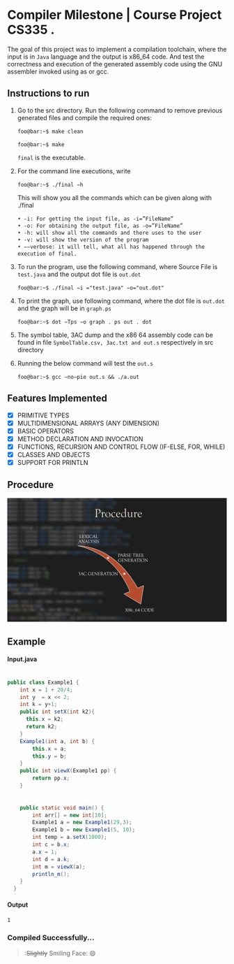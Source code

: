 # Compiler Milestone | Course Project CS335 . 
The goal of this project was to implement a compilation toolchain, where the input is in `Java` language
and the output is x86_64 code. And test the correctness and execution of the generated assembly code using the GNU assembler
invoked using as or gcc.

## Instructions to run
1. Go to the src directory. Run the following command to remove previous generated files and compile the required ones:
    ```console
    foo@bar:~$ make clean
    ```
    ```console 
    foo@bar:~$ make
    ```
    `final` is the executable.

2. For the command line executions, write
    ```console 
    foo@bar:~$ ./final −h
    ```
    This will show you all the commands which can be given along with ./final
    ```
    • -i: For getting the input file, as -i=”FileName”
    • -o: For obtaining the output file, as -o=”FileName”
    • -h: will show all the commands and there uses to the user
    • -v: will show the version of the program
    • −−verbose: it will tell, what all has happened through the execution of final.
    ```
3. To run the program, use the following command, where Source File is
    `test.java` and the output dot file is `out.dot`
    ```console 
    foo@bar:~$ ./final −i ="test.java" −o="out.dot"
    ```
4. To print the graph, use following command, where the dot file is `out.dot`
    and the graph will be in `graph.ps`
    ```console 
    foo@bar:~$ dot −Tps −o graph . ps out . dot
    ```
5. The symbol table, 3AC dump and the x86 64 assembly code can be found
    in file `SymbolTable.csv, 3ac.txt and out.s` respectively in src directory
6. Running the below command will test the `out.s`
    ```console 
    foo@bar:~$ gcc −no−pie out.s && ./a.out
    ```

## Features Implemented
- [x] PRIMITIVE  TYPES
- [x] MULTIDIMENSIONAL ARRAYS (ANY DIMENSION)
- [x] BASIC  OPERATORS
- [x] METHOD DECLARATION AND INVOCATION
- [x] FUNCTIONS, RECURSION AND CONTROL FLOW (IF-ELSE, FOR, WHILE)
- [x] CLASSES AND OBJECTS
- [x] SUPPORT FOR PRINTLN

## Procedure
![Procedure](./images/random.png)

## Example

#### Input.java
```java

public class Example1 {
    int x = 1 + 20/4;
    int y  = x << 2;
    int k = y+1;
    public int setX(int k2){
      this.x = k2;
      return k2;
    }
    Example1(int a, int b) {
        this.x = a;
        this.y = b;
    }
    public int viewX(Example1 pp) {
        return pp.x;
    }

  
    public static void main() {
        int arr[] = new int[10];
        Example1 a = new Example1(29,3);
        Example1 b = new Example1(5, 10);
        int temp = a.setX(1000);
        int c = b.x;
        a.x = 1;
        int d = a.k;
        int m = viewX(a);
        println_m();
    }
  }
  ```
#### Output
  ```
  1
  ```
### Compiled Successfully...
> :~~Slightly~~ Smiling Face: :smile:
